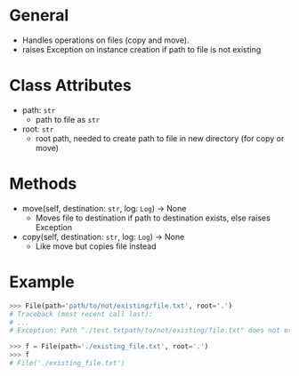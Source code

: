 # General
- Handles operations on files (copy and move).
- raises Exception on instance creation if path to file is not existing


# Class Attributes
- path: `str`
  - path to file as `str`
- root: `str`
  - root path, needed to create path to file in new directory (for copy or move)


# Methods
- move(self, destination: `str`, log: `Log`) -> None
  - Moves file to destination if path to destination exists, else raises Exception
- copy(self, destination: `str`, log: `Log`) -> None
  - Like move but copies file instead




# Example
```py
>>> File(path='path/to/not/existing/file.txt', root='.')
# Traceback (most recent call last):
# ...
# Exception: Path "./test.txtpath/to/not/existing/file.txt" does not exist.

>>> f = File(path='./existing_file.txt', root='.')
>>> f
# File('./existing_file.txt')
```